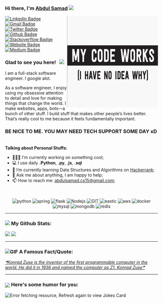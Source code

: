 

### Hi there, I'm <a href="#" target="_blank">Abdul Samad</a> <img src="https://media.giphy.com/media/hvRJCLFzcasrR4ia7z/giphy.gif" width="25px">

<img align="right" alt="PNG" src="https://github.com/abdulsamadcs/abdulsamadcs/blob/main/my-code-works.png?" width="300" height="300"/>


[![Linkedin Badge](https://img.shields.io/badge/-LinkedIn-0e76a8?style=flat-square&logo=Linkedin&logoColor=white)](https://linkedin.com/in/ab-samad)
[![Gmail Badge](https://img.shields.io/badge/Gmail-D14836?style=flat-square&logo=gmail&logoColor=white)](mailto:abdulsamad.cs15@gmail.com)
[![Twitter Badge](https://img.shields.io/badge/-Twitter-00acee?style=flat-square&logo=Twitter&logoColor=white)](https://twitter.com/mavelloussamad)
[![Github Badge](https://img.shields.io/badge/GitHub-100000?style=flat-square&logo=github&logoColor=white)](https://github.com/abdulsamadCS)
[![Stackoverflow Badge](https://img.shields.io/badge/Stack_Overflow-FE7A16?style=flat-square&logo=stack-overflow&logoColor=white)](https://stackoverflow.com/users/11293161/abdulsamad)
[![Website Badge](https://img.shields.io/badge/Website-3b5998?style=flat-square&logo=google-chrome&logoColor=white)](https://github.com/abdulsamadCS)
[![Medium Badge](https://img.shields.io/badge/medium-%2312100E.svg?&style=for-square&logo=medium&logoColor=white)](https://github.com/abdulsamadCS)



### Glad to see you here! &nbsp; ![](https://visitor-badge.glitch.me/badge?page_id=abdulsamadcs.abdulsamadcs)


I am a full-stack software engineer. I google alot.

As a software engineer, I enjoy using my obsessive attention to detail and love for making things that change the world. I make websites, apps, bots—a bunch of other stuff. I build stuff that makes other people’s lives better. That’s really cool to me because it feels fundamentally important.

### BE NICE TO ME. YOU MAY NEED TECH SUPPORT SOME DAY xD  &nbsp; 


**Talking about Personal Stuffs:**

- 👨🏻‍💻 I’m currently working on something cool;
- 💻 I use daily **.Python**, **.py**, **.js**, **.sql**
- 🚀 I’m currently learning Data Structures and Algorithms on [Hackerrank](https://www.hackerrank.com/abdulsamad_se15);
- 💬 Ask me about anything, I am happy to help;
- 📫 How to reach me: abdulsamad.cs15@gmail.com;
</br>

<p align="center"> 
      <img src="https://www.vectorlogo.zone/logos/python/python-icon.svg" alt="python" width="55" height="55"/>
      <img src="https://www.vectorlogo.zone/logos/djangoproject/djangoproject-ar21.svg" alt="spring" width="55" height="55"/>
      <img src="https://www.vectorlogo.zone/logos/pocoo_flask/pocoo_flask-icon.svg" alt="flask" width="55" height="55"/>
      <img src="https://www.vectorlogo.zone/logos/nodejs/nodejs-icon.svg" alt="Nodejs" width="55" height="55"/>
      <img src="https://www.vectorlogo.zone/logos/git-scm/git-scm-icon.svg" alt="GIT" width="55" height="55"/> 
      <img src="https://www.vectorlogo.zone/logos/elastic/elastic-icon.svg" alt="eastic" width="55" height="55"/>
      <img src="https://www.vectorlogo.zone/logos/amazon_aws/amazon_aws-ar21.svg" alt="aws" width="90" height="55"/>
      <img src="https://www.vectorlogo.zone/logos/docker/docker-official.svg" alt="docker" width="60" height="50"/>
      <img src="https://www.vectorlogo.zone/logos/mysql/mysql-icon.svg" alt="mysql" width="45" height="55"/>
      <img src="https://www.vectorlogo.zone/logos/mongodb/mongodb-icon.svg" alt="mongodb" width="45" height="55"/>
        <img src="https://www.vectorlogo.zone/logos/redis/redis-icon.svg" alt="redis" width="45" height="55"/>

</p>

---

### <img src='https://media1.giphy.com/media/du3J3cXyzhj75IOgvA/giphy.gif?cid=ecf05e47x2g034i9pzwtzzsd3xgg2w9nr94t4tflbbgo3008&rid=giphy.gif' width='25px'> My Github Stats:

<p>
  <img height="180em" src="https://github-readme-stats.vercel.app/api?username=abdulsamadcs&show_icons=true&hide_border=true&&count_private=true&include_all_commits=true" />
  <img height="180em" src="https://github-readme-stats.vercel.app/api/top-langs/?username=abdulsamadcs&show_icons=true&hide_border=true&layout=compact&langs_count=8"/>
</p>

---

### <img alt="GIF" src="https://github.com/TheDudeThatCode/TheDudeThatCode/blob/master/Assets/hmm.gif" width="20vw" /> A Famous Fact/Quote:
<a href="https://github.com/marketplace/actions/quote-readme">
<!--STARTS_HERE_QUOTE_README-->
<i>❝Konrad Zuse is the inventor of the first programmable computer in the world. He did it in 1936 and named the computer as Z1. Konrad Zuse❞</i>
<!--ENDS_HERE_QUOTE_README-->
</a>

---

### <img align ='center' src='https://media2.giphy.com/media/UQDSBzfyiBKvgFcSTw/giphy.gif?cid=ecf05e47p3cd513axbek3f56ti3jzizq8hincw20jauyyfyw&rid=giphy.gif' width ='29px'> Here's some humor for you:
<img src="https://readme-jokes.vercel.app/api" alt="Error fetching resource, Refresh again to view Jokes Card" />


<!--
**abdulsamadCS/abdulsamadCS** is a ✨ _special_ ✨ repository because its `README.md` (this file) appears on your GitHub profile.

Here are some ideas to get you started:
- 📝 [Resume](#).
- 🔭 I’m currently working on ...
- 🌱 I’m currently learning ...
- 👯 I’m looking to collaborate on ...
- 🤔 I’m looking for help with ...
- 💬 Ask me about ...
- 📫 How to reach me: ...
- 😄 Pronouns: ...
- ⚡ Fun fact: ...
-->
